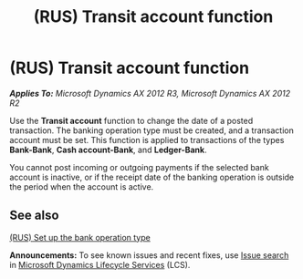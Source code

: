 ﻿---
title: (RUS) Transit account function
TOCTitle: (RUS) Transit account function
ms:assetid: beabcd43-5b5c-4a98-b488-83dda5ee8e5e
ms:mtpsurl: https://technet.microsoft.com/en-us/library/JJ733280(v=AX.60)
ms:contentKeyID: 49685247
ms.date: 04/18/2014
mtps_version: v=AX.60
---

# (RUS) Transit account function 


_**Applies To:** Microsoft Dynamics AX 2012 R3, Microsoft Dynamics AX 2012 R2_

Use the **Transit account** function to change the date of a posted transaction. The banking operation type must be created, and a transaction account must be set. This function is applied to transactions of the types **Bank-Bank**, **Cash account-Bank**, and **Ledger-Bank**.

You cannot post incoming or outgoing payments if the selected bank account is inactive, or if the receipt date of the banking operation is outside the period when the account is active.

## See also

[(RUS) Set up the bank operation type](rus-set-up-the-bank-operation-type.md)

  
**Announcements:** To see known issues and recent fixes, use [Issue search](http://go.microsoft.com/fwlink/?linkid=389258) in [Microsoft Dynamics Lifecycle Services](http://go.microsoft.com/fwlink/?linkid=306505) (LCS).

